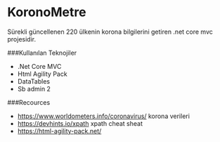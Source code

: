 # KoronoMetre

Sürekli güncellenen 220 ülkenin korona bilgilerini getiren .net core mvc projesidir.

###Kullanılan Teknojiler
- .Net Core MVC
- Html Agility Pack
- DataTables
- Sb admin 2

###Recources
- https://www.worldometers.info/coronavirus/ korona verileri
- https://devhints.io/xpath xpath cheat sheat
- https://html-agility-pack.net/
